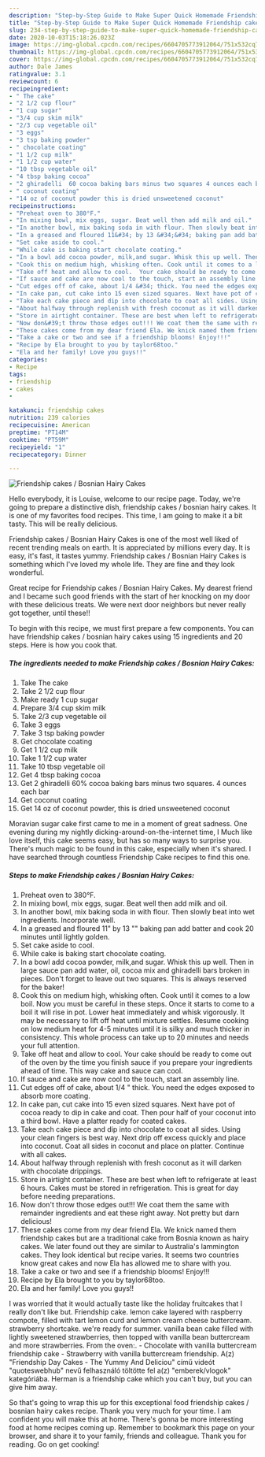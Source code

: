 ```yaml
---
description: "Step-by-Step Guide to Make Super Quick Homemade Friendship cakes / Bosnian Hairy Cakes"
title: "Step-by-Step Guide to Make Super Quick Homemade Friendship cakes / Bosnian Hairy Cakes"
slug: 234-step-by-step-guide-to-make-super-quick-homemade-friendship-cakes-bosnian-hairy-cakes
date: 2020-10-03T15:18:26.023Z
image: https://img-global.cpcdn.com/recipes/6604705773912064/751x532cq70/friendship-cakes-bosnian-hairy-cakes-recipe-main-photo.jpg
thumbnail: https://img-global.cpcdn.com/recipes/6604705773912064/751x532cq70/friendship-cakes-bosnian-hairy-cakes-recipe-main-photo.jpg
cover: https://img-global.cpcdn.com/recipes/6604705773912064/751x532cq70/friendship-cakes-bosnian-hairy-cakes-recipe-main-photo.jpg
author: Dale James
ratingvalue: 3.1
reviewcount: 6
recipeingredient:
- " The cake"
- "2 1/2 cup flour"
- "1 cup sugar"
- "3/4 cup skim milk"
- "2/3 cup vegetable oil"
- "3 eggs"
- "3 tsp baking powder"
- " chocolate coating"
- "1 1/2 cup milk"
- "1 1/2 cup water"
- "10 tbsp vegetable oil"
- "4 tbsp baking cocoa"
- "2 ghiradelli  60 cocoa baking bars minus two squares 4 ounces each bar"
- " coconut coating"
- "14 oz of coconut powder this is dried unsweetened coconut"
recipeinstructions:
- "Preheat oven to 380°F."
- "In mixing bowl, mix eggs, sugar. Beat well then add milk and oil."
- "In another bowl, mix baking soda in with flour. Then slowly beat into wet ingredients. Incorporate well."
- "In a greased and floured 11&#34; by 13 &#34;&#34; baking pan add batter and cook 20 minutes until lightly golden."
- "Set cake aside to cool."
- "While cake is baking start chocolate coating."
- "In a bowl add cocoa powder, milk,and sugar. Whisk this up well. Then in large sauce pan add water, oil, cocoa mix and ghiradelli bars broken in pieces. Don&#39;t forget to leave out two squares. This is always reserved for the baker!"
- "Cook this on medium high, whisking often. Cook until it comes to a low boil. Now you must be careful in these steps. Once it starts to come to a boil it will rise in pot. Lower heat immediately and whisk vigorously. It may be necessary to lift off heat until mixture settles. Resume cooking on low medium heat for 4-5 minutes until it is silky and much thicker in consistency. This whole process can take up to 20 minutes and needs your full attention."
- "Take off heat and allow to cool.  Your cake should be ready to come out of the oven by the time you finish sauce if you prepare your ingredients ahead of time. This way cake and sauce can cool."
- "If sauce and cake are now cool to the touch, start an assembly line."
- "Cut edges off of cake, about 1/4 &#34; thick. You need the edges exposed to absorb more coating."
- "In cake pan, cut cake into 15 even sized squares. Next have pot of cocoa ready to dip in cake and coat. Then pour half of your coconut into a third bowl. Have a platter ready for coated cakes."
- "Take each cake piece and dip into chocolate to coat all sides. Using your clean fingers is best way. Next drip off excess quickly and place into coconut. Coat all sides in coconut and place on platter. Continue with all cakes."
- "About halfway through replenish with fresh coconut as it will darken with chocolate drippings."
- "Store in airtight container. These are best when left to refrigerate at least 6 hours. Cakes must be stored in refrigeration. This is great for day before needing preparations."
- "Now don&#39;t throw those edges out!!! We coat them the same with remainder ingredients and eat these right away. Not pretty but darn delicious!"
- "These cakes come from my dear friend Ela. We knick named them friendship cakes but are a traditional cake from Bosnia known as hairy cakes. We later found out they are similar to Australia&#39;s lammington cakes. They look identical but recipe varies. It seems two countries know great cakes and now Ela has allowed me to share with you."
- "Take a cake or two and see if a friendship blooms! Enjoy!!!"
- "Recipe by Ela brought to you by taylor68too."
- "Ela and her family! Love you guys!!"
categories:
- Recipe
tags:
- friendship
- cakes
- 

katakunci: friendship cakes  
nutrition: 239 calories
recipecuisine: American
preptime: "PT14M"
cooktime: "PT59M"
recipeyield: "1"
recipecategory: Dinner

---
```



![Friendship cakes / Bosnian Hairy Cakes](https://img-global.cpcdn.com/recipes/6604705773912064/751x532cq70/friendship-cakes-bosnian-hairy-cakes-recipe-main-photo.jpg)

Hello everybody, it is Louise, welcome to our recipe page. Today, we're going to prepare a distinctive dish, friendship cakes / bosnian hairy cakes. It is one of my favorites food recipes. This time, I am going to make it a bit tasty. This will be really delicious.

Friendship cakes / Bosnian Hairy Cakes is one of the most well liked of recent trending meals on earth. It is appreciated by millions every day. It is easy, it's fast, it tastes yummy. Friendship cakes / Bosnian Hairy Cakes is something which I've loved my whole life. They are fine and they look wonderful.

Great recipe for Friendship cakes / Bosnian Hairy Cakes. My dearest friend and I became such good friends with the start of her knocking on my door with these delicious treats. We were next door neighbors but never really got together, until these!!


To begin with this recipe, we must first prepare a few components. You can have friendship cakes / bosnian hairy cakes using 15 ingredients and 20 steps. Here is how you cook that.

<!--inarticleads1-->

##### The ingredients needed to make Friendship cakes / Bosnian Hairy Cakes:

1. Take  The cake
1. Take 2 1/2 cup flour
1. Make ready 1 cup sugar
1. Prepare 3/4 cup skim milk
1. Take 2/3 cup vegetable oil
1. Take 3 eggs
1. Take 3 tsp baking powder
1. Get  chocolate coating
1. Get 1 1/2 cup milk
1. Take 1 1/2 cup water
1. Take 10 tbsp vegetable oil
1. Get 4 tbsp baking cocoa
1. Get 2 ghiradelli  60% cocoa baking bars minus two squares. 4 ounces each bar
1. Get  coconut coating
1. Get 14 oz of coconut powder, this is dried unsweetened coconut


Moravian sugar cake first came to me in a moment of great sadness. One evening during my nightly dicking-around-on-the-internet time, I Much like love itself, this cake seems easy, but has so many ways to surprise you. There&#39;s much magic to be found in this cake, especially when it&#39;s shared. I have searched through countless Friendship Cake recipes to find this one. 

<!--inarticleads2-->

##### Steps to make Friendship cakes / Bosnian Hairy Cakes:

1. Preheat oven to 380°F.
1. In mixing bowl, mix eggs, sugar. Beat well then add milk and oil.
1. In another bowl, mix baking soda in with flour. Then slowly beat into wet ingredients. Incorporate well.
1. In a greased and floured 11&#34; by 13 &#34;&#34; baking pan add batter and cook 20 minutes until lightly golden.
1. Set cake aside to cool.
1. While cake is baking start chocolate coating.
1. In a bowl add cocoa powder, milk,and sugar. Whisk this up well. Then in large sauce pan add water, oil, cocoa mix and ghiradelli bars broken in pieces. Don&#39;t forget to leave out two squares. This is always reserved for the baker!
1. Cook this on medium high, whisking often. Cook until it comes to a low boil. Now you must be careful in these steps. Once it starts to come to a boil it will rise in pot. Lower heat immediately and whisk vigorously. It may be necessary to lift off heat until mixture settles. Resume cooking on low medium heat for 4-5 minutes until it is silky and much thicker in consistency. This whole process can take up to 20 minutes and needs your full attention.
1. Take off heat and allow to cool.  Your cake should be ready to come out of the oven by the time you finish sauce if you prepare your ingredients ahead of time. This way cake and sauce can cool.
1. If sauce and cake are now cool to the touch, start an assembly line.
1. Cut edges off of cake, about 1/4 &#34; thick. You need the edges exposed to absorb more coating.
1. In cake pan, cut cake into 15 even sized squares. Next have pot of cocoa ready to dip in cake and coat. Then pour half of your coconut into a third bowl. Have a platter ready for coated cakes.
1. Take each cake piece and dip into chocolate to coat all sides. Using your clean fingers is best way. Next drip off excess quickly and place into coconut. Coat all sides in coconut and place on platter. Continue with all cakes.
1. About halfway through replenish with fresh coconut as it will darken with chocolate drippings.
1. Store in airtight container. These are best when left to refrigerate at least 6 hours. Cakes must be stored in refrigeration. This is great for day before needing preparations.
1. Now don&#39;t throw those edges out!!! We coat them the same with remainder ingredients and eat these right away. Not pretty but darn delicious!
1. These cakes come from my dear friend Ela. We knick named them friendship cakes but are a traditional cake from Bosnia known as hairy cakes. We later found out they are similar to Australia&#39;s lammington cakes. They look identical but recipe varies. It seems two countries know great cakes and now Ela has allowed me to share with you.
1. Take a cake or two and see if a friendship blooms! Enjoy!!!
1. Recipe by Ela brought to you by taylor68too.
1. Ela and her family! Love you guys!!


I was worried that it would actually taste like the holiday fruitcakes that I really don&#39;t like but. Friendship cake. lemon cake layered with raspberry compote, filled with tart lemon curd and lemon cream cheese buttercream. strawberry shortcake. we&#39;re ready for summer. vanilla bean cake filled with lightly sweetened strawberries, then topped with vanilla bean buttercream and more strawberries. From the oven:. - Chocolate with vanilla buttercream friendship cake - Strawberry with vanilla buttercream friendship. A(z) &#34;Friendship Day Cakes - The Yummy And Deliciou&#34; című videót &#34;quoteswebhub&#34; nevű felhasználó töltötte fel a(z) &#34;emberek/vlogok&#34; kategóriába. Herman is a friendship cake which you can&#39;t buy, but you can give him away. 

So that's going to wrap this up for this exceptional food friendship cakes / bosnian hairy cakes recipe. Thank you very much for your time. I am confident you will make this at home. There's gonna be more interesting food at home recipes coming up. Remember to bookmark this page on your browser, and share it to your family, friends and colleague. Thank you for reading. Go on get cooking!
